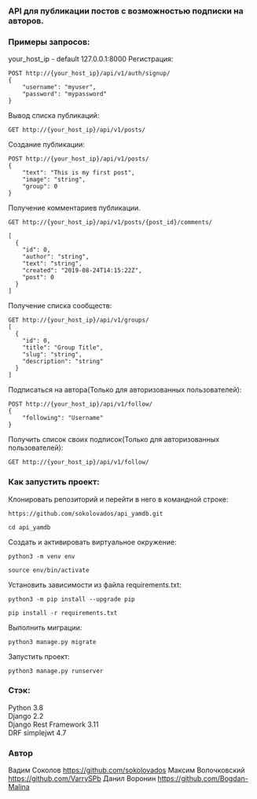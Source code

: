 ### API для публикации постов с возможностью подписки на авторов.

### Примеры запросов:

your_host_ip - default 127.0.0.1:8000
Регистрация:
```
POST http://{your_host_ip}/api/v1/auth/signup/
{
    "username": "myuser",
    "password": "mypassword"
}
```

Вывод списка публикаций:
```
GET http://{your_host_ip}/api/v1/posts/
```

Создание публикации:
```
POST http://{your_host_ip}/api/v1/posts/
{
    "text": "This is my first post",
    "image": "string",
    "group": 0
}
```

Получение комментариев публикации.
```
GET http://{your_host_ip}/api/v1/posts/{post_id}/comments/

[
  {
    "id": 0,
    "author": "string",
    "text": "string",
    "created": "2019-08-24T14:15:22Z",
    "post": 0
  }
]
```

Получение списка сообществ:
```
GET http://{your_host_ip}/api/v1/groups/
[
  {
    "id": 0,
    "title": "Group Title",
    "slug": "string",
    "description": "string"
  }
]
```

Подписаться на автора(Только для авторизованных пользователей):
```
POST http://{your_host_ip}/api/v1/follow/
{
    "following": "Username"
}
```

Получить список своих подписок(Только для авторизованных пользователей):
```
GET http://{your_host_ip}/api/v1/follow/
```

### Как запустить проект:

Клонировать репозиторий и перейти в него в командной строке:

```
https://github.com/sokolovados/api_yamdb.git
```

```
cd api_yamdb
```

Cоздать и активировать виртуальное окружение:

```
python3 -m venv env
```

```
source env/bin/activate
```

Установить зависимости из файла requirements.txt:

```
python3 -m pip install --upgrade pip
```

```
pip install -r requirements.txt
```

Выполнить миграции:

```
python3 manage.py migrate
```

Запустить проект:

```
python3 manage.py runserver
```

### Стэк:

Python 3.8<br>
Django 2.2<br>
Django Rest Framework 3.11<br>
DRF simplejwt 4.7<br>

### Автор
Вадим Соколов https://github.com/sokolovados
Максим Волочковский https://github.com/VarrySPb
Данил Воронин https://github.com/Bogdan-Malina

